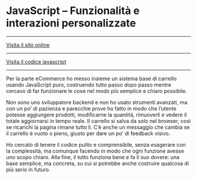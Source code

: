 # JavaScript – Funzionalità e interazioni personalizzate

---

[Visita il sito online](https://supermegaprove.altervista.org)

---

[Visita il codice javascript ](/codice/javascript)

---


Per la parte eCommerce ho messo insieme un sistema base di carrello usando JavaScript puro, costruendo tutto passo dopo passo mentre cercavo di far funzionare le cose nel modo più semplice e chiaro possibile.

Non sono uno sviluppatore backend e non ho usato strumenti avanzati, ma con un po’ di pazienza e parecchie prove ho fatto in modo che l’utente potesse aggiungere prodotti, modificarne la quantità, rimuoverli e vedere il totale aggiornarsi in tempo reale.
Il carrello si salva da solo nel browser, così se ricarichi la pagina rimane tutto lì. C’è anche un messaggio che cambia se il carrello è vuoto o pieno, giusto per dare un po’ di feedback visivo.

Ho cercato di tenere il codice pulito e comprensibile, senza esagerare con la complessità, ma comunque facendo in modo che ogni funzione avesse uno scopo chiaro. Alla fine, il tutto funziona bene e fa il suo dovere: una base semplice, ma concreta, su cui si potrebbe anche costruire qualcosa di più serio in futuro.

